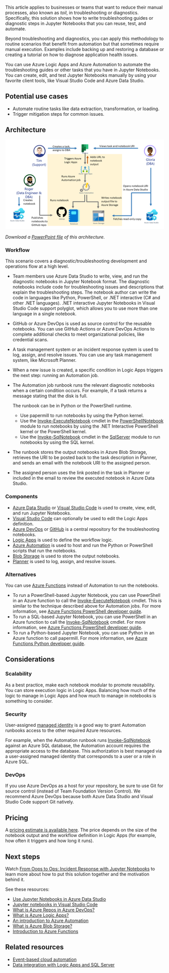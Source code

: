 This article applies to businesses or teams that want to reduce their manual processes, also known as *toil*, in troubleshooting or diagnostics. Specifically, this solution shows how to write troubleshooting guides or diagnostic steps in Jupyter Notebooks that you can reuse, test, and automate.

Beyond troubleshooting and diagnostics, you can apply this methodology to routine scenarios that benefit from automation but that sometimes require manual execution. Examples include backing up and restoring a database or creating a tutorial on how to diagnose application health issues.

You can use Azure Logic Apps and Azure Automation to automate the troubleshooting guides or other tasks that you have in Jupyter Notebooks. You can create, edit, and test Jupyter Notebooks manually by using your favorite client tools, like Visual Studio Code and Azure Data Studio. 

## Potential use cases

- Automate routine tasks like data extraction, transformation, or loading.
- Trigger mitigation steps for common issues.

## Architecture

![Diagram that shows how to automate diagnostic notebooks by using an Azure serverless architecture.](media/automate-diagnostic-jupyter-notebook.png)

*Download a [PowerPoint file](https://arch-center.azureedge.net/automate-diagnostic-jupyter-notebook.pptx) of this architecture.*
### Workflow
This scenario covers a diagnostic/troubleshooting development and operations flow at a high level. 
- Team members use Azure Data Studio to write, view, and run the diagnostic notebooks in Jupyter Notebook format. The diagnostic notebooks include code for troubleshooting issues and descriptions that explain the troubleshooting steps. The notebook author can write the code in languages like Python, PowerShell, or .NET interactive (C# and other .NET languages). .NET interactive Jupyter Notebooks in Visual Studio Code support polyglot, which allows you to use  more than one language in a single notebook.  
- GitHub or Azure DevOps is used as source control for the reusable notebooks. You can use GitHub Actions or Azure DevOps Actions to complete additional checks to meet organizational policies, like credential scans.  
- A task management system or an incident response system is used to log, assign, and resolve issues. You can use any task management system, like Microsoft Planner.
- When a new issue is created, a specific condition in Logic Apps triggers the next step: running an Automation job. 
- The Automation job runbook runs the relevant diagnostic notebooks when a certain condition occurs. For example, if a task returns a message stating that the disk is full.

   The runbook can be in Python or the PowerShell runtime. 
  - Use papermill to run notebooks by using the Python kernel. 
  - Use the [Invoke-ExecuteNotebook](https://github.com/dfinke/PowerShellNotebook#executing-a-notebook) cmdlet in the [PowerShellNotebook](https://github.com/dfinke/PowerShellNotebook) module to run notebooks by using the .NET Interactive PowerShell kernel or the PowerShell kernel.
  - Use the [Invoke-SqlNotebook](/powershell/module/sqlserver/invoke-sqlnotebook?view=sqlserver-ps) cmdlet in the [SqlServer](/powershell/module/sqlserver/?view=sqlserver-ps) module to run notebooks by using the SQL kernel.
- The runbook stores the output notebooks in Azure Blob Storage, retrieves the URI to be posted back to the task description in Planner, and sends an email with the notebook URI to the assigned person. 
- The assigned person uses the link posted in the task in Planner or included in the email to review the executed notebook in Azure Data Studio. 


### Components

- [Azure Data Studio](https://azure.microsoft.com/services/developer-tools/data-studio) or [Visual Studio Code](https://code.visualstudio.com) is used to create, view, edit, and run Jupyter Notebooks.
- [Visual Studio Code](https://code.visualstudio.com) can optionally be used to edit the Logic Apps definition.
- [Azure DevOps](https://azure.microsoft.com/solutions/devops) or [GitHub](http://github.com) is a central repository for the troubleshooting notebooks.
- [Logic Apps](https://azure.microsoft.com/services/logic-apps) is used to define the workflow logic.
- [Azure Automation](https://azure.microsoft.com/services/automation) is used to host and run the Python or PowerShell scripts that run the notebooks.
- [Blob Storage](https://azure.microsoft.com/services/storage/blobs) is used to store the output notebooks.
- [Planner](https://www.microsoft.com/microsoft-365/business/task-management-software) is used to log, assign, and resolve issues. 

### Alternatives

You can use [Azure Functions](https://azure.microsoft.com/services/functions) instead of Automation to run the notebooks. 
  - To run a PowerShell-based Jupyter Notebook, you can use PowerShell in an Azure function to call the [Invoke-ExecuteNotebook](https://github.com/dfinke/PowerShellNotebook#executing-a-notebook) cmdlet. This is similar to the technique described above for Automation jobs. For more information, see [Azure Functions PowerShell developer guide](/azure/azure-functions/functions-reference-powershell).
  -  To run a SQL-based Jupyter Notebook, you can use PowerShell in an Azure function to call the [Invoke-SqlNotebook](/powershell/module/sqlserver/invoke-sqlnotebook?view=sqlserver-ps) cmdlet. For more information, see [Azure Functions PowerShell developer guide](/azure/azure-functions/functions-reference-powershell).
  - To run a Python-based Jupyter Notebook, you can use Python in an Azure function to call papermill. For more information, see [Azure Functions Python developer guide](/azure/azure-functions/functions-reference-python).

## Considerations

### Scalability

As a best practice, make each notebook modular to promote reusability. You can store execution logic in Logic Apps. Balancing how much of the logic to manage in Logic Apps and how much to manage in notebooks is something to consider.  

### Security

User-assigned [managed identity](https://docs.microsoft.com/azure/active-directory/managed-identities-azure-resources/overview) is a good way to grant Automation runbooks  access to the other required Azure resources. 

For example, when the Automation runbook runs [Invoke-SqlNotebook](https://github.com/dfinke/PowerShellNotebook#executing-a-notebook) against an Azure SQL database, the Automation account requires the appropriate access to the database. This authorization is best managed via a user-assigned managed identity that corresponds to a user or a role in Azure SQL.

### DevOps

If you use Azure DevOps as a host for your repository, be sure to use Git for source control (instead of Team Foundation Version Control). We recommend Azure DevOps because both Azure Data Studio and Visual Studio Code support Git natively. 

## Pricing

A [pricing estimate is available here](https://azure.com/e/bffff468f99641009bae1fcd743f05d0). The price depends on the size of the notebook output and the workflow definition in Logic Apps (for example, how often it triggers and how long it runs). 

## Next steps

Watch [From Oops to Ops: Incident Response with Jupyter Notebooks](https://youtu.be/eVVyWNSxtco?t=10096) to learn more about how to put this solution together and the motivation behind it.

See these resources: 
- [Use Jupyter Notebooks in Azure Data Studio](/sql/azure-data-studio/notebooks/notebooks-guidance)
- [Jupyter notebooks in Visual Studio Code](https://code.visualstudio.com/docs/datascience/jupyter-notebooks)
- [What is Azure Repos in Azure DevOps?](/azure/devops/repos/get-started/what-is-repos?view=azure-devops)
- [What is Azure Logic Apps?](/azure/logic-apps/logic-apps-overview)
- [An introduction to Azure Automation](/azure/automation/automation-intro)
- [What is Azure Blob Storage?](/azure/storage/blobs/storage-blobs-overview)
- [Introduction to Azure Functions](/azure/azure-functions/functions-overview)

## Related resources

- [Event-based cloud automation](/azure/architecture/reference-architectures/serverless/cloud-automation)
- [Data integration with Logic Apps and SQL Server](/azure/architecture/example-scenario/integration/logic-apps-data-integration)

